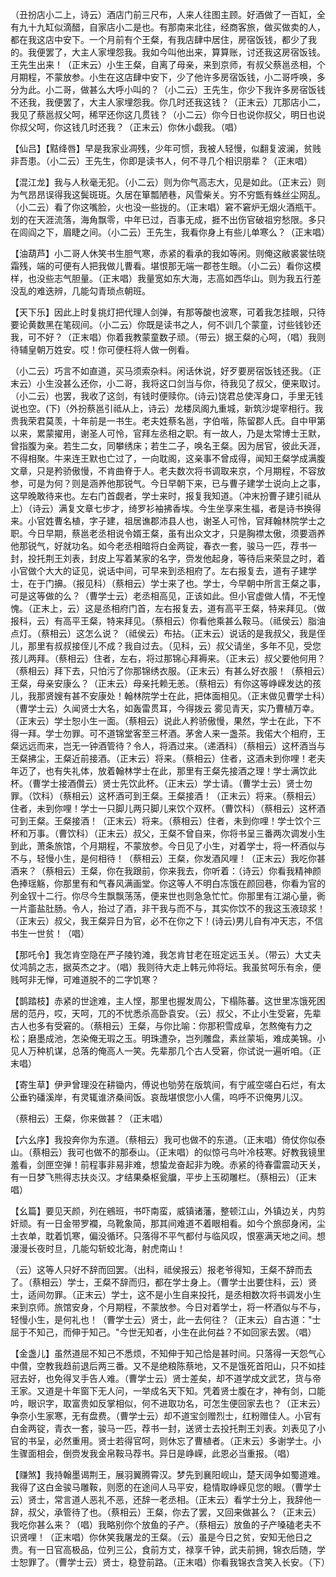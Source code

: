 <!-- { "loadSidebar": true } -->
（丑扮店小二上，诗云）酒店门前三尺布，人来人往图主顾。好酒做了一百缸，全有九十九缸似滴醋，自家店小二是也。有那南来北往，经商客旅，做买做卖的人，都在我这店中安下。一个月前有个王粲，有我店肆中居住，房宿饭钱，都少了我的。我便罢了，大主人家埋怨我。我如今叫他出来，算算账，讨还我这房宿饭钱。王先生出来！（正末云）小生王粲，自离了母亲，来到京师，有叔父蔡邕丞相，个月期程，不蒙放参。小生在这店肆中安下，少了他许多房宿饭钱，小二哥呼唤，多分为此。小二哥，做甚么大呼小叫的？（小二云）王先生，你少下我许多房宿饭钱不还我，我便罢了，大主人家埋怨我。你几时还我这钱？（正末云）兀那店小二，我见了蔡邕叔父呵，稀罕还你这几贯钱？（小二云）你今日也说你叔父，明日也说你叔父呵，你这钱几时还我？（正末云）你休小觑我。（唱）

【仙吕】【黠绛唇】早是我家业凋残，少年可惯，我被人轻慢，似翻复波澜，贫贱非吾患。（小二云）王先生，你即是读书人，何不寻几个相识朋辈？（正末唱）

【混江龙】我与人秋毫无犯。（小二云）则为你气高志大，见是如此。（正末云）则为气昂昂误得我这鬓斑斑。久居在箪瓢陋巷，风雪柴关。穷不穷甑有蛛丝尘网乱。（小二云）看了你这嘴脸，火也没一些拢的。（正末唱）窘不窘炉无烟火酒瓶干。划的在天涯流落，海角飘零，中年已过，百事无成，捱不出伤官破祖穷愁限。多只在闾阎之下，眉睫之间。（小二云）王先生，我看你身上有些儿单寒么？（正末唱）

【油葫芦】小二哥人休笑书生胆气寒，赤紧的看承的我如等闲。则俺这敝裘裳怯晓霜残，端的可便有人把我做儿曹看。堪恨那无端一郡苍生眼。（小二云）看你这模样，也没些志气胆量。（正末唱）我量宽如东大海，志高如西华山。则为我五行差没乱的难迭辨，几能勾青琐点朝班。

【天下乐】因此上时复挑灯把代理人剑弹，有那等酸也波寒，可着我怎挂眼，只待要论黄数黑在笔砚间。（小二云）你既是读书之人，何不训几个蒙童，讨些钱钞还我，可不好？（正末唱）你着我教蒙童数子顽。（带云）据王粲的心呵，（唱）我则待辅皇朝万姓安。哎！你可便枉将人做一例看。

（小二云）巧言不如直道，买马须索杂料。闲话休说，好歹要房宿饭钱还我。（正末云）小生没甚么还你，小二哥，我将这口剑当与你，待我见了叔父，便来取讨。（小二云）也罢，我收了这剑，有钱时便赎你。(诗云)饶君总使浑身口，手里无钱说也空。(下)（外扮蔡邕引祗从上，诗云）龙楼凤阁九重城，新筑沙堤宰相行。我贵我荣君莫羡，十年前是一书生。老夫姓蔡名邕，字伯喈，陈留郡人氏。自中甲第以来，累蒙擢用，谢圣人可怜，官拜左丞相之职。有一故人，乃是太常博士王默，曾指腹为亲。若生二女，同攀绣床；若生二子，唤名王粲。因为居官，彼此夭涯，不得相聚。牛来连王默也亡过了，一向耽阁，这亲事不曾成得，闻知王粲学成满腹文章，只是矜骄傲慢，不肯曲脊于人。老夫数次将书调取来京，个月期程，不容放参，可是为何？则是涵养他那锐气。今日早朝下来，已与曹子建学士说向上之事，这早晚敢待来也。左右门首觑者，学士来时，报复我知道。（冲末扮曹子建引祗从上）（诗云）满复文章七步才，绮罗衫袖拂香埃。今生坐享来生福，者是诗书换得来。小官姓曹名植，字子建，祖居谯郡沛县人也，谢圣人可怜，官拜翰林院学士之职。今日早期，蔡邕老丞相说令婿王粲，虽有出众文才，只是胸襟太傲，须要涵养他那锐气，好就功名。如今老丞相暗将白金两锭，春衣一套，骏马一匹，荐书一封，投托荆王刘表，封皮上写着某家的名字，赍发他起身，等待后来荣显之时，着小官做个大大的证见，说话中间，可早来到丞相府了。左右报复去，道有子建学士，在于门擤。（报见科）（蔡相云）学士来了也。学士，今早朝中所言王粲之事，可是这等做的么？（曹学士云）老丞相高见，正该如此。但小官虚做人情，不无惶愧。（正末上，云）这是丞相府门首，左右报复去，道有高平王粲，特来拜见。（做报科，云）有高平王粲，特来拜见。（蔡相云）你看他乘甚么鞍马。（祗侯云）脂油点灯。（蔡相云）这怎么说？（祗侯云）布拈。（正末云）说话的是我叔父，我是侄儿，那里有叔叔接侄儿不成？我自过去。（见科，云）叔父请坐，多年不见，受您孩儿两拜。（蔡相云）住者，左右，将过那锦心拜褥来。（正末云）叔父要他何用？（蔡相云）拜下去，只怕污了你那锦绣衣服。（正末云）有甚么好衣服！（蔡相云）王粲，母亲安康么？（正末云）母亲托赖无恙。（蔡相云）有你这等峥嵘发达的孩儿，我那贤嫂有甚不安康处！翰林院学士在此，把体面相见。（正末做见曹学士科）（曹学士云）久闻贤士大名，如轰雷贯耳，今得拨云
雾见青天，实乃曹植万幸。（正末云）学士恕小生一面。（蔡相云）说此人矜骄傲慢，果然，学士在此，下不得一拜。学士勿罪。可不道锦堂客至三杯酒。茅舍人来一盏茶。我偌大个相府，王粲远远而来，岂无一钟酒管待？令人，将酒过来。（递酒科）（蔡相云）这杯酒当与王粲拂尘，王粲近前接酒。（正末云）将来。（蔡相云）住者，这酒未到你哩！老夫年迈了，也有失礼体，放着翰林学士在此，那里有王粲先接酒之理！学士满饮此杯。（曹学士接酒儹云）贤士先饮此杯。（正末云）学士请。（曹学士云）贤士勿罪。（饮科）（蔡相云）这杯酒可到王粲。王粲接酒！（正末云）将来。（蔡相云）住者，未到你哩！学士一只脚儿两只脚儿来饮个双杯。（曹饮科）（蔡相云）这杯酒可到王粲。王粲接酒！（正末云）将来。（蔡相云）住者，未到你哩！学士饮个三杯和万事。（曹饮科）（正末云）叔父，王粲不曾自来，你将书呈三番两次调发小生到此，萧条旅馆，个月期程，不蒙放参。今日见了小生，对着学士，将一杯酒似与不与，轻慢小生，是何相待！（蔡相云）王粲，你发酒风哩！（正末云）我吃你甚酒来？（蔡相云）王粲，你在我跟前，你来我去，你听着：（诗云）你看我精神颜色捧瑶觞，你那里有和气春风满画堂。你这等人不明白冻饿在颜回巷，你看为官的列金钗十二行。你尽今生飘飘荡荡，便来世也则急急忙忙。你那里有江湖心量，衠一片齑盐肚肠。令人，抬过了酒，非干我与而不与，其实你饮不的我这玉液琼浆！（正末云）叔父，我王粲异日为官，必不在你之下！(诗云)男儿自有冲天志，不信书生一世贫！（唱）

【那吒令】我怎肯空隐在严子陵钓滩，我怎肯甘老在班定远玉关。（带云）大丈夫仗鸿鹄之志，据英杰之才。（唱）我则待大走上韩元帅将坛。我虽贫呵乐有余，便贱呵非无惮，可难道脱不的二字饥寒？

【鹊踏枝】赤紧的世途难，主人悭，那里也握发周公，下榻陈蕃。这世里冻饿死困居的范丹，哎，天呵，兀的不忧悉杀高卧袁安。（云）叔父，不止小生受窘，先辈古人也多有受窘的。（蔡相云）王粲，与你比喻：你那积雪成阜，怎熬俺有力之松；磨墨成池，怎染俺无瑕之玉。明珠遭杂，岂列雕盘，素丝蒙垢，难成美锦。小见人万种机谋，总落的俺高人一笑。先辈那几个古人受窘，你试说一遍听咱。（正末唱）

【寄生草】伊尹曾理没在耕锄内，傅说也劬劳在版筑间，有宁戚空嗟白石烂，有太公垂钓磻溪岸，有灵辄谁济桑间饭。哀哉堪恨您小人儒，呜呼不识俺男儿汉。

（蔡相云）王粲，你来做甚？（正末唱）

【六幺序】我投奔你为东道。（蔡相云）我可也做不的东道。（正末唱）倚仗你似泰山。（蔡相云）我可也做不的那泰山。（正末唱）的似惊弓鸟叶冷枝寒。好教我镜里羞看，剑匣空弹！前程事非易非难，想蛰龙奋起非为晚。赤紧的待春雷震动天关，有一日梦飞熊得志扶炎汉。才结果桑枢瓮牖，平步上玉砌雕栏。（蔡相云）（正末唱）

【幺篇】要见天颜，列在鵷班，书吓南蛮，威镇诸藩，整顿江山，外镇边关，内剪奸顽。有一日金带罗襴，乌靴象简，那其间难道不着眼相看。如今个旅邸身闲，尘土衣单，耽着饥寒，偏没循环。只落得不平气都付与临风叹，恨塞满天地之间。想漫漫长夜时旦，几能勾斩蛟北海，射虎南山！

（云）这等人只好不辞而回罢。（出科，祗侯报云）报老爷得知，王粲不辞而去了。（蔡相云）学士，王粲不辞而归，都在学士身上。（曹学士出要住科，云）贤士，适间勿罪。（正末云）学士，这不是小生自来投托，是丞相数次将书调发小生来到京师。旅馆安身，个月期程，不蒙放参。今日对着学士，将一杯酒似与不与，轻慢小生，是何礼也！（曹学士云）贤士，此一去何往？（正末云）自古道："士屈于不知己，而伸于知己。"今世无知者，小生在此何益？不如回家去罢。（唱）

【金盏儿】虽然道屈不知己不悉烦，不知伸于知己恰是甚时间。只落得一天怨气心中儹，空教我趋前退后两三番。又不是绝粮陈蔡地，又不是饿死首阳山，只不如挂冠去好，也免得叉手告人难。（曹学士云）贤士差矣，却不道学成文武艺，货与帝王家。又道是十年窗下无人问，一举成名天下知。凭着贤士腹在才，神有剑，口能吟，眼识字，取富贵如反掌相似，何不进取功名，可怎生便回家去也？（正末云）争奈小生家寒，无有盘费。（曹学士云）却不道宝剑赠烈士，红粉赠佳人。小官有白金两锭，青衣一套，骏马一匹，荐书一封，送贤士去投托荆王刘表。刘表见了小官的书呈，必然重用。贤士若得官呵，则休忘了曹植者。（正末云）多谢学士。小生骤面相会，倒赍发我金帛鞍马荐书。异日是峥嵘，此恩必当重报。（唱）

【赚煞】我持翰墨谒荆王，展羽翼腾霄汉。梦先到襄阳岘山，楚天阔争如蜀道难。我得了这白金骏马雕鞍，则愿的在途间人马平安，稳情取峥嵘见您的眼。（曹学士云）贤士，常言道人恶礼不恶，还辞一老丞相。（正末云）看学士分上，我辞他一辞，叔父，承管待了也。（蔡相云）王粲，你去了罢，又回来做甚么？（正末云）我吃你甚么来？（唱）我略别你个放鱼的子产。（蔡相云）放鱼的子产嗓磕老夫不识贤哩！（正末唱）你休笑我屠龙的王粲。（云）虽是今日之贫，安知无他日之贵。有一日官高极品，位列三公，食前方丈，禄享千钟，武夫前拥，锦衣后随，学士恕罪了。（曹学士云）贤士，稳登前路。（正末唱）你看我锦衣含笑入长安。（下）

